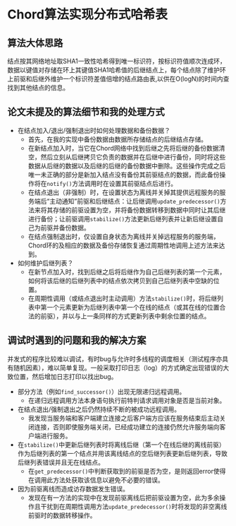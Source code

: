# Chord算法实现分布式哈希表

## 算法大体思路

结点按其网络地址取SHA1一致性哈希得到唯一标识符，按标识符值顺次连成环，数据以键值对存储在环上其键值SHA1哈希值的后继结点上，每个结点除了维护环上前驱和后继外维护一个标识符差值倍增的结点路由表,以供在O(logN)的时间内查找到其他结点的信息。

## 论文未提及的算法细节和我的处理方式

- 在结点加入/退出/强制退出时如何处理数据和备份数据？
    - 首先，在我的实现中备份数据由数据所存储结点的后继结点存储。
    - 在新结点加入时，当它在Chord网络中找到后继之先将后继的备份数据清空，然后立刻从后继拷贝它负责的数据并在后继中进行备份，同时将这些数据从后继的数据以及后继的后继的备份数据中删除。这些操作完成之后唯一未正确的部分是新加入结点没有备份其前驱结点的数据，而此备份操作将在`notify()`方法调用时在设置其前驱结点后进行。
    - 在结点退出（非强制）时，在设置状态为离线并关掉其提供远程服务的服务端后“主动通知”前驱和后继结点：让后继调用`update_predecessor()`方法来将其存储的前驱设置为空，并将备份数据转移到数据中同时让其后继进行备份；让前驱调用`stabilize()`方法更新后继列表并让新后继设置自己为前驱并备份数据。
    - 在结点强制退出时，仅设置自身状态为离线并关掉远程服务的服务端，Chord环的及相应的数据及备份存储恢复通过周期性地调用上述方法来达到。
- 如何维护后继列表？
    - 在新节点加入时，找到后继之后将后继作为自己后继列表的第一个元素，如何将该后继的后继列表中的结点依次拷贝到自己后继列表中空缺的位置。
    - 在周期性调用（或结点退出时主动调用）方法`stabilize()`时，将后继列表中第一个元素更新为后继列表中第一个在线的结点（或其在线的位置合法的前驱），并以与上一条同样的方式更新列表中剩余位置的结点。

## 调试时遇到的问题和我的解决方案

并发式的程序比较难以调试，有时bug与允许时多线程的调度相关（测试程序亦具有随机因素），难以简单复现。一般采取打印日志（log）的方式确定出现错误的大致位置，然后增加日志打印以找出bug。

- 部分方法（例如`find_successor()`）出现无限递归远程调用。
    - 在递归远程调用方法本身语句执行前特判请求调用对象是否是当前对象。
- 在结点退出/强制退出之后仍然持续不断的被成功远程调用。
    - 我发现当服务端和客户端建立连接之后客户端方应该在服务结束后主动关闭连接，否则即使服务端关闭，已经成功建立的连接仍然允许服务端向客户端进行服务。
- 在`stabilize()`中更新后继列表时将离线后继（第一个在线后继的离线前驱）作为后继列表的第一个结点并用该离线结点的空后继列表更新后继列表，导致后继列表错误并且无在线结点。
    - 在`get_predecessor()`中判断获取到的前驱是否为空，是则返回error使得在调用此方法处获取该信息以避免不必要的错误。
- 因为前驱离线而造成访存数据发生错误。
    - 发现在有一方法的实现中在发现前驱离线后把前驱设置为空，此为多余操作且干扰到在周期性调用方法`update_predecessor()`时将发现的非空离线前驱时的数据转移操作。
